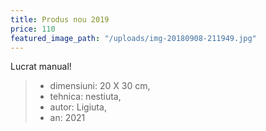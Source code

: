 ```yaml
---
title: Produs nou 2019
price: 110
featured_image_path: "/uploads/img-20180908-211949.jpg"
---
```


Lucrat manual\!

> * dimensiuni: 20 X 30 cm,
> * tehnica: nestiuta,
> * autor: Ligiuta,
> * an: 2021
